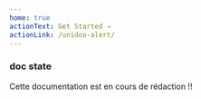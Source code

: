 ```yaml
---
home: true
actionText: Get Started →
actionLink: /unidoo-alert/
---
```



### doc state <Badge text="beta" type="warning"/>

Cette documentation est en cours de rédaction !!


